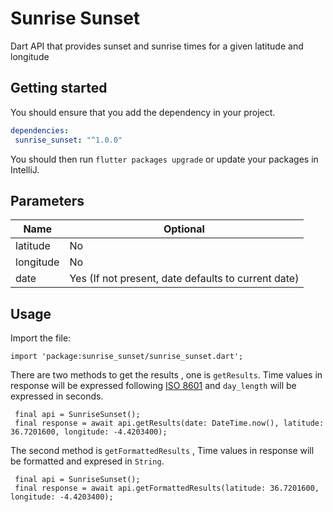 # Sunrise Sunset
Dart API that provides sunset and sunrise times for a given latitude and longitude

## Getting started

You should ensure that you add the dependency in your project.
```yaml
dependencies:
 sunrise_sunset: "^1.0.0"
```

You should then run `flutter packages upgrade` or update your packages in IntelliJ.

## Parameters

 | Name          | Optional                                                | 
 |---------------|---------------------------------------------------------|
 | latitude      | No                                                      | 
 | longitude     | No                                                      | 
 | date          | Yes (If not present, date defaults to current date)     | 



## Usage

Import the file:

```
import 'package:sunrise_sunset/sunrise_sunset.dart';
```

There are two methods to get the results , one is `getResults`.
Time values in response will be expressed following [ISO 8601](http://en.wikipedia.org/wiki/ISO_8601) and `day_length` will be expressed in seconds.

```
 final api = SunriseSunset();
 final response = await api.getResults(date: DateTime.now(), latitude: 36.7201600, longitude: -4.4203400);
```

The second method is `getFormattedResults` , Time values in response will be formatted and expresed in `String`.

```
 final api = SunriseSunset();
 final response = await api.getFormattedResults(latitude: 36.7201600, longitude: -4.4203400);
```



